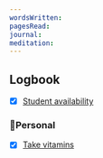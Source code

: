 ```yaml
---
wordsWritten: 
pagesRead: 
journal: 
meditation:
---
```



## Logbook
- [x] [Student availability](things:///show?id=RdjHCKwJZ6V4MrgphfMcXX)

### 🏡Personal
- [x] [Take vitamins](things:///show?id=35SDdGh4q9ULjtLzpXtbCW)